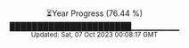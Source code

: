 <p align="center">
⏳Year Progress (76.44 %) <br>
██████████████████████▁▁▁▁▁▁▁▁ <br>
<sub>Updated: Sat, 07 Oct 2023 00:08:17 GMT</sub>
</p>

